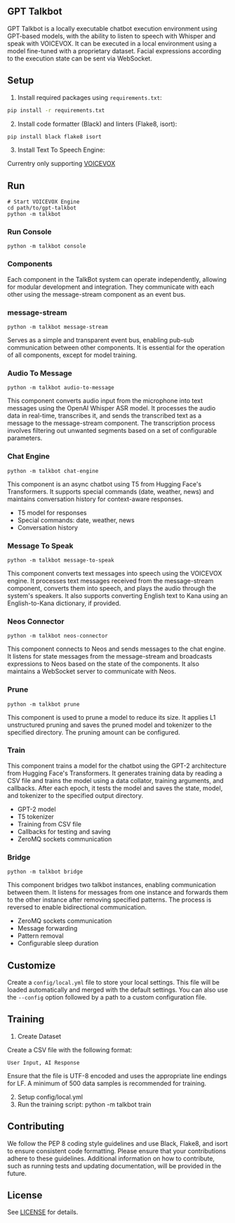 GPT Talkbot
----
GPT Talkbot is a locally executable chatbot execution environment using GPT-based models, with the ability to listen to speech with Whisper and speak with VOICEVOX. It can be executed in a local environment using a model fine-tuned with a proprietary dataset. Facial expressions according to the execution state can be sent via WebSocket.

## Setup
1. Install required packages using `requirements.txt`:
```sh
pip install -r requirements.txt
```

2. Install code formatter (Black) and linters (Flake8, isort):
```sh
pip install black flake8 isort
```

3. Install Text To Speech Engine:

Currentry only supporting [VOICEVOX](https://voicevox.hiroshiba.jp/)

## Run

```
# Start VOICEVOX Engine
cd path/to/gpt-talkbot
python -m talkbot
```

### Run Console
`python -m talkbot console`

### Components
Each component in the TalkBot system can operate independently, allowing for modular development and integration. They communicate with each other using the message-stream component as an event bus.

### message-stream

`python -m talkbot message-stream`

Serves as a simple and transparent event bus, enabling pub-sub communication between other components. It is essential for the operation of all components, except for model training.

### Audio To Message

`python -m talkbot audio-to-message`

This component converts audio input from the microphone into text messages using the OpenAI Whisper ASR model. It processes the audio data in real-time, transcribes it, and sends the transcribed text as a message to the message-stream component. The transcription process involves filtering out unwanted segments based on a set of configurable parameters.

### Chat Engine

`python -m talkbot chat-engine`

This component is an async chatbot using T5 from Hugging Face's Transformers. It supports special commands (date, weather, news) and maintains conversation history for context-aware responses.

- T5 model for responses
- Special commands: date, weather, news
- Conversation history

### Message To Speak

`python -m talkbot message-to-speak`

This component converts text messages into speech using the VOICEVOX engine. It processes text messages received from the message-stream component, converts them into speech, and plays the audio through the system's speakers. It also supports converting English text to Kana using an English-to-Kana dictionary, if provided.

### Neos Connector

`python -m talkbot neos-connector`

This component connects to Neos and sends messages to the chat engine. It listens for state messages from the message-stream and broadcasts expressions to Neos based on the state of the components. It also maintains a WebSocket server to communicate with Neos.

### Prune

`python -m talkbot prune`

This component is used to prune a model to reduce its size. It applies L1 unstructured pruning and saves the pruned model and tokenizer to the specified directory. The pruning amount can be configured.

### Train

This component trains a model for the chatbot using the GPT-2 architecture from Hugging Face's Transformers. It generates training data by reading a CSV file and trains the model using a data collator, training arguments, and callbacks. After each epoch, it tests the model and saves the state, model, and tokenizer to the specified output directory.

- GPT-2 model
- T5 tokenizer
- Training from CSV file
- Callbacks for testing and saving
- ZeroMQ sockets communication

### Bridge

`python -m talkbot bridge`

This component bridges two talkbot instances, enabling communication between them. It listens for messages from one instance and forwards them to the other instance after removing specified patterns. The process is reversed to enable bidirectional communication.

- ZeroMQ sockets communication
- Message forwarding
- Pattern removal
- Configurable sleep duration

## Customize
Create a `config/local.yml` file to store your local settings. This file will be loaded automatically and merged with the default settings. You can also use the `--config` option followed by a path to a custom configuration file.

## Training
1. Create Dataset

Create a CSV file with the following format:

```csv
User Input, AI Response
```

Ensure that the file is UTF-8 encoded and uses the appropriate line endings for LF. A minimum of 500 data samples is recommended for training.

2. Setup config/local.yml
3. Run the training script: python -m talkbot train

## Contributing

We follow the PEP 8 coding style guidelines and use Black, Flake8, and isort to ensure consistent code formatting. Please ensure that your contributions adhere to these guidelines. Additional information on how to contribute, such as running tests and updating documentation, will be provided in the future.


## License
See [LICENSE](LICENSE) for details.
